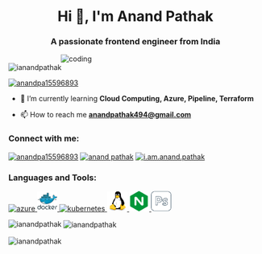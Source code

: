 <h1 align="center">Hi 👋, I'm Anand Pathak</h1>
<h3 align="center">A passionate frontend engineer from India</h3>

<img align="right" alt="coding" width="400" src="https://imgs.search.brave.com/SYxRuKQLouvxgzg1wwp4J_pDYIMHvjoSW2EF0Znbw3I/rs:fit:860:0:0:0/g:ce/aHR0cHM6Ly9naWZk/Yi5jb20vaW1hZ2Vz/L2hpZ2gvY29tcHV0/ZXItc3lzdGVtLWNv/ZGluZy1qM3N6Zmp2/OWZ3YjVhdDl4Lmdp/Zg.gif">

<p align="left"> <img src="https://komarev.com/ghpvc/?username=ianandpathak&label=Profile%20views&color=0e75b6&style=flat" alt="ianandpathak" /> </p>

<p align="left"> <a href="https://twitter.com/anandpa15596893" target="blank"><img src="https://img.shields.io/twitter/follow/anandpa15596893?logo=twitter&style=for-the-badge" alt="anandpa15596893" /></a> </p>

- 🌱 I’m currently learning **Cloud Computing, Azure, Pipeline, Terraform**

- 📫 How to reach me **anandpathak494@gmail.com**

<h3 align="left">Connect with me:</h3>
<p align="left">
<a href="https://twitter.com/anandpa15596893" target="blank"><img align="center" src="https://raw.githubusercontent.com/rahuldkjain/github-profile-readme-generator/master/src/images/icons/Social/twitter.svg" alt="anandpa15596893" height="30" width="40" /></a>
<a href="https://linkedin.com/in/anand pathak" target="blank"><img align="center" src="https://raw.githubusercontent.com/rahuldkjain/github-profile-readme-generator/master/src/images/icons/Social/linked-in-alt.svg" alt="anand pathak" height="30" width="40" /></a>
<a href="https://instagram.com/i.am.anand.pathak" target="blank"><img align="center" src="https://raw.githubusercontent.com/rahuldkjain/github-profile-readme-generator/master/src/images/icons/Social/instagram.svg" alt="i.am.anand.pathak" height="30" width="40" /></a>
</p>

<h3 align="left">Languages and Tools:</h3>
<p align="left"> <a href="https://azure.microsoft.com/en-in/" target="_blank" rel="noreferrer"> <img src="https://www.vectorlogo.zone/logos/microsoft_azure/microsoft_azure-icon.svg" alt="azure" width="40" height="40"/> </a> <a href="https://www.docker.com/" target="_blank" rel="noreferrer"> <img src="https://raw.githubusercontent.com/devicons/devicon/master/icons/docker/docker-original-wordmark.svg" alt="docker" width="40" height="40"/> </a> <a href="https://kubernetes.io" target="_blank" rel="noreferrer"> <img src="https://www.vectorlogo.zone/logos/kubernetes/kubernetes-icon.svg" alt="kubernetes" width="40" height="40"/> </a> <a href="https://www.linux.org/" target="_blank" rel="noreferrer"> <img src="https://raw.githubusercontent.com/devicons/devicon/master/icons/linux/linux-original.svg" alt="linux" width="40" height="40"/> </a> <a href="https://www.nginx.com" target="_blank" rel="noreferrer"> <img src="https://raw.githubusercontent.com/devicons/devicon/master/icons/nginx/nginx-original.svg" alt="nginx" width="40" height="40"/> </a> <a href="https://www.photoshop.com/en" target="_blank" rel="noreferrer"> <img src="https://raw.githubusercontent.com/devicons/devicon/master/icons/photoshop/photoshop-line.svg" alt="photoshop" width="40" height="40"/> </a> </p>

<p><img align="left" src="https://github-readme-stats.vercel.app/api/top-langs?username=ianandpathak&show_icons=true&locale=en&layout=compact" alt="ianandpathak" /></p>

<p>&nbsp;<img align="center" src="https://github-readme-stats.vercel.app/api?username=ianandpathak&show_icons=true&locale=en" alt="ianandpathak" /></p>

<p><img align="center" src="https://github-readme-streak-stats.herokuapp.com/?user=ianandpathak&" alt="ianandpathak" /></p>
